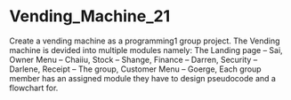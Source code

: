 # Vending_Machine_21
Create a vending machine as a programming1 group project. The Vending machine is devided into multiple modules namely: The Landing page – Sai,
Owner Menu – Chaiiu, Stock – Shange, Finance – Darren, Security – Darlene, Receipt – The group, Customer Menu – Goerge, Each group member has an assigned module they have to design pseudocode and a flowchart for.
